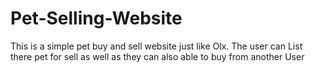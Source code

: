 # Pet-Selling-Website
This is  a simple pet buy and sell website just like Olx. The user can List there pet for sell as well as they can also able to buy from another User
